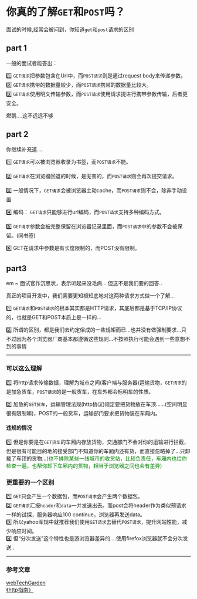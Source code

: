 # 你真的了解`GET`和`POST`吗？

面试的时候,经常会被问到，你知道`get`和`post`请求的区别

## part 1

一般的面试者能答出：

1️⃣ `GET请求`把参数包含在Url中，而`POST请求`则是通过request body来传递参数。   
2️⃣ `GET请求`携带的数据量较少，而`POST请求`携带的数据量比较大。   
3️⃣ `GET请求`使用明文传输参数，而`POST请求`使用请求提进行携带参数传输，后者更安全。    

燃鹅....这不远远不够

## part 2 

你继续补充道....

1️⃣ `GET请求`可以被浏览器收录为书签，而`POST请求`不能。    

2️⃣ `GET请求`在浏览器回退的时候，是无害的，而`POST请求`则会再次提交请求。    

3️⃣ 一般情况下，`GET请求`会被浏览器主动cache，而`POST请求`则不会，除非手动设置

4️⃣ 编码： `GET请求`只能够进行url编码，而`POST请求`支持多种编码方式。

5️⃣ `GET请求`参数会被完整保留在浏览器记录里面，而`POST请求`中的参数不会被保留。(同书签)

6️⃣ GET在请求中参数是有长度限制的，而POST没有限制。

## part3

em ~ 面试官作沉思状，表示听起来没毛病...
但这不是我们要的回答..

真正的项目开发中，我们需要更知根知底地对这两种请求方式做一个了解...

1️⃣ `GET请求`和`POST请求`的根本其实都是HTTP请求，其底层都是基于TCP/IP协议的，也就是GET和POST本质上是一样的...

2️⃣ 所谓的区别，都是我们去约定俗成的一些规矩而已...也并没有做强制要求...只不过因为各个浏览器厂商基本都遵循这些规则...不按照执行可能会遇到一些意想不到的事情
___
### 可以这么理解
1️⃣ 将http请求传输数据，理解为城市之间(客户端与服务器)运输货物，`GET请求`的是加急货车，`POST请求`的是一般货车，在车外都会标明车的性质。   

2️⃣ 加急的`GET货车`，运输管理法规(http协议)规定要把货物放在车顶......(空间明显很有限制嘛)，POST的一般货车，运输部门要求把货物装在车厢内。     

#### 违规的情况
1️⃣ 但是你要是在`GET货车`的车厢内存放货物，交通部门不会对你的运输进行拦截，但是很有可能目的地的接受部门不知道你的车厢内还有货，而直接忽略掉了...只卸载了车顶的货物...<font color="green">(也不排除某些一线城市的收货站，比较负责任，车厢内也给你检查一遍，也帮你卸下车厢内的货物，相当于浏览器之间也会有差异)</font>

### 更重要的一个区别
1️⃣ `GET`只会产生一个数据包，而`POST请求`会产生两个数据包。  
2️⃣ `GET请求`汇报`header`和`data`一并发送出去。而post会将header作为类似预请求一样的试探，服务器响应100 continue，浏览器再发送data。  
3️⃣ 所以yahoo军规中就推荐我们使用`GET请求`去替代`POST请求`，提升网站性能，减少响应时间。   
4️⃣ 但“分次发送”这个特性也是游浏览器差异的....使用firefox浏览器就不会分次发送..    

___
### 参考文章
[webTechGarden](https://mp.weixin.qq.com/s?__biz=MzI3NzIzMzg3Mw==&mid=100000054&idx=1&sn=71f6c214f3833d9ca20b9f7dcd9d33e4#rd)     
[《http指南》]()